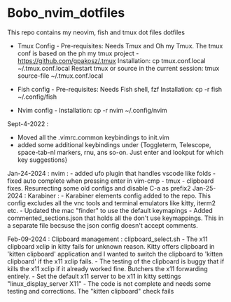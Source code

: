 # Bobo_nvim_dotfiles
This repo contains my neovim, fish and tmux dot files dotfiles
- Tmux Config -
    Pre-requisites: 
        Needs Tmux and Oh my Tmux. The tmux conf is based on the ph my tmux project - https://github.com/gpakosz/.tmux
    Installation: 
        cp tmux.conf.local ~/.tmux.conf.local
        Restart tmux or source in the current session: tmux source-file ~/.tmux.conf.local

- Fish config -
    Pre-requisites:
        Needs Fish shell, fzf
    Installation:
        cp -r fish ~/.config/fish

- Nvim config -
    Installation:
        cp -r nvim ~/.config/nvim 


Sept-4-2022 :
 - Moved all the .vimrc.common keybindings to init.vim
 - added some additional keybindings under <C-Space> 
	{Toggleterm, Telescope, space-tab-nl markers, rnu, ans so-on. Just enter <C-Space> and lookput for which key suggestions}

Jan-24-2024 :
    nvim :
        - added ufo plugin that handles vscode like folds
        - fixed auto complete when pressing enter in vim-cmp
        - tmux - clipboard fixes. Resurrecting some old configs and disable C-a as prefix2
Jan-25-2024 :
    Karabiner :
        - Karabiner elements config added to the repo. This config excludes all the vnc tools and terminal emulators like kitty, iterm2 etc.
        - Updated the mac "finder" to use the default keymapings
        - Added commented_sections.json that holds all the don't use keymappings. This in a separate file becsuse the json config doesn't accept comments.

Feb-09-2024 :
    Clipboard management : clipboard_select.sh
        - The x11 clipboard xclip in kitty fails for unknown reason. Kitty offers clipboard in 'kitten clipboard' application and I wanted to switch the clipboard to 'kitten clipboard' if the x11 xclip fails.
        - The testing of the clipboard is buggy that if kills the x11 xclip if it already worked fine. Butchers the x11 forwarding entirely.
        - Set the default x11 server to be x11 in kitty settings
            "linux_display_server X11"
        - The code is not complete and needs some testing and corrections. The "kitten clipboard" check fails

